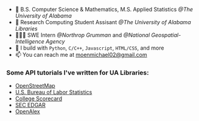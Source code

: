 - 📖 B.S. Computer Science & Mathematics, M.S. Applied Statistics *@The University of Alabama*
- 🔭 Research Computing Student Assisant *@The University of Alabama Libraries*
- 👨🏻‍💻 SWE Intern *@Northrop Grumman* and *@National Geospatial-Intelligence Agency*
- 🧰 I build with `Python`, `C/C++`, `Javascript`, `HTML/CSS`, and more
- 📫 You can reach me at [moenmichael02@gmail.com](moenmichael02@gmail.com)

### Some API tutorials I've written for UA Libraries:

- [OpenStreetMap](https://ua-libraries-research-data-services.github.io/UALIB_ScholarlyAPI_Cookbook/src/python/osm.html)
- [U.S. Bureau of Labor Statistics](https://ua-libraries-research-data-services.github.io/UALIB_ScholarlyAPI_Cookbook/src/python/bls.html)
- [College Scorecard](https://ua-libraries-research-data-services.github.io/UALIB_ScholarlyAPI_Cookbook/src/python/college-scorecard.html)
- [SEC EDGAR](https://ua-libraries-research-data-services.github.io/UALIB_ScholarlyAPI_Cookbook/src/python/sec-edgar.html)
- [OpenAlex](https://ua-libraries-research-data-services.github.io/UALIB_ScholarlyAPI_Cookbook/src/python/openalex.html)
